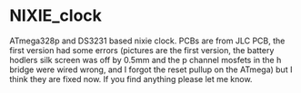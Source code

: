 # NIXIE_clock
ATmega328p and DS3231 based nixie clock.
PCBs are from JLC PCB, the first version had some errors (pictures are the first version, the battery hodlers silk screen was off by 0.5mm and the p channel mosfets in the h bridge were wired wrong, and I forgot the reset pullup on the ATmega) but I think they are fixed now. If you find anything please let me know.

